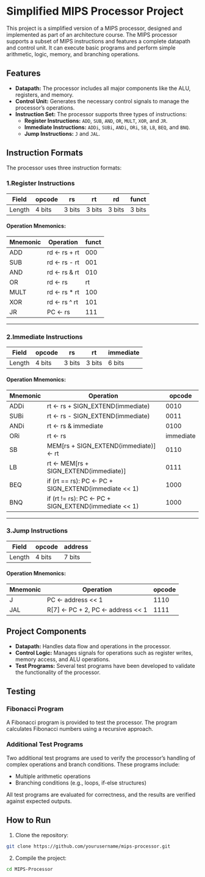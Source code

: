 # Simplified MIPS Processor Project

This project is a simplified version of a MIPS processor, designed and implemented as part of an architecture course. The MIPS processor supports a subset of MIPS instructions and features a complete datapath and control unit. It can execute basic programs and perform simple arithmetic, logic, memory, and branching operations.

## Features

- **Datapath:** The processor includes all major components like the ALU, registers, and memory.
- **Control Unit:** Generates the necessary control signals to manage the processor’s operations.
- **Instruction Set:** The processor supports three types of instructions:
  - **Register Instructions:** `ADD`, `SUB`, `AND`, `OR`, `MULT`, `XOR`, and `JR`.
  - **Immediate Instructions:** `ADDi`, `SUBi`, `ANDi`, `ORi`, `SB`, `LB`, `BEQ`, and `BNQ`.
  - **Jump Instructions:** `J` and `JAL`.

## Instruction Formats

The processor uses three instruction formats:

### 1.Register Instructions

| Field   | opcode | rs    | rt    | rd    | funct |
|---------|--------|-------|-------|-------|-------|
| Length  | 4 bits | 3 bits| 3 bits| 3 bits| 3 bits|



#### Operation Mnemonics:

| Mnemonic | Operation          | funct |
|----------|--------------------|-------|
| ADD      | rd ← rs + rt        | 000   |
| SUB      | rd ← rs - rt        | 001   |
| AND      | rd ← rs & rt        | 010   |
| OR       | rd ← rs | rt        | 011   |
| MULT     | rd ← rs * rt        | 100   |
| XOR      | rd ← rs ^ rt        | 101   |
| JR       | PC ← rs             | 111   |

---
### 2.Immediate Instructions


| Field   | opcode | rs    | rt    | immediate |
|---------|--------|-------|-------|------------|
| Length  | 4 bits | 3 bits| 3 bits| 6 bits     |


#### Operation Mnemonics:

| Mnemonic | Operation                                 | opcode |
|----------|-------------------------------------------|--------|
| ADDi     | rt ← rs + SIGN_EXTEND(immediate)          | 0010   |
| SUBi     | rt ← rs - SIGN_EXTEND(immediate)          | 0011   |
| ANDi     | rt ← rs & immediate                       | 0100   |
| ORi      | rt ← rs | immediate                       | 0101   |
| SB       | MEM[rs + SIGN_EXTEND(immediate)] ← rt     | 0110   |
| LB       | rt ← MEM[rs + SIGN_EXTEND(immediate)]     | 0111   |
| BEQ      | if (rt == rs): PC ← PC + SIGN_EXTEND(immediate << 1) | 1000 |
| BNQ      | if (rt != rs): PC ← PC + SIGN_EXTEND(immediate << 1) | 1000 |

---

### 3.Jump Instructions

| Field   | opcode | address |
|---------|--------|---------|
| Length  | 4 bits | 7 bits  |


#### Operation Mnemonics:
| Mnemonic | Operation                         | opcode |
|----------|-----------------------------------|--------|
| J        | PC ← address << 1                 | 1110   |
| JAL      | R[7] ← PC + 2, PC ← address << 1  | 1111   |


## Project Components

- **Datapath:** Handles data flow and operations in the processor.
- **Control Logic:** Manages signals for operations such as register writes, memory access, and ALU operations.
- **Test Programs:** Several test programs have been developed to validate the functionality of the processor.

## Testing

### Fibonacci Program

A Fibonacci program is provided to test the processor. The program calculates Fibonacci numbers using a recursive approach.

### Additional Test Programs

Two additional test programs are used to verify the processor’s handling of complex operations and branch conditions. These programs include:

- Multiple arithmetic operations
- Branching conditions (e.g., loops, if-else structures)

All test programs are evaluated for correctness, and the results are verified against expected outputs.

## How to Run

1. Clone the repository:
```bash
git clone https://github.com/yourusername/mips-processor.git
```
2. Compile the project:
```bash
cd MIPS-Processor


